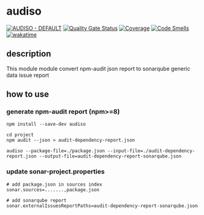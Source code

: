 # audiso

[![AUDISO - DEFAULT](https://github.com/MGuillaumeF/audiso/actions/workflows/default.yml/badge.svg?branch=main)](https://github.com/MGuillaumeF/audiso/actions/workflows/default.yml)
[![Quality Gate Status](https://sonarcloud.io/api/project_badges/measure?project=MGuillaumeF_audiso&metric=alert_status)](https://sonarcloud.io/summary/new_code?id=MGuillaumeF_audiso)
[![Coverage](https://sonarcloud.io/api/project_badges/measure?project=MGuillaumeF_audiso&metric=coverage)](https://sonarcloud.io/summary/new_code?id=MGuillaumeF_audiso)
[![Code Smells](https://sonarcloud.io/api/project_badges/measure?project=MGuillaumeF_audiso&metric=code_smells)](https://sonarcloud.io/summary/new_code?id=MGuillaumeF_hangman-game)
[![wakatime](https://wakatime.com/badge/user/9f76e922-98e1-4ef0-b832-f1f6bb21d4c3/project/c585b742-afcf-4449-bcd0-d7c4231715bf.svg)](https://wakatime.com/badge/user/9f76e922-98e1-4ef0-b832-f1f6bb21d4c3/project/c585b742-afcf-4449-bcd0-d7c4231715bf)

## description 
This module module convert npm-audit json report to sonarqube generic data issue report

## how to use

### generate npm-audit report (npm>=8)

```
npm install --save-dev audiso

cd project
npm audit --json > audit-dependency-report.json

audiso --package-file=./package.json --input-file=./audit-dependency-report.json --output-file=audit-dependency-report-sonarqube.json
```

### update sonar-project.properties

```
# add package.json in sources index
sonar.sources=.......,package.json

# add sonarqube report
sonar.externalIssuesReportPaths=audit-dependency-report-sonarqube.json
```
